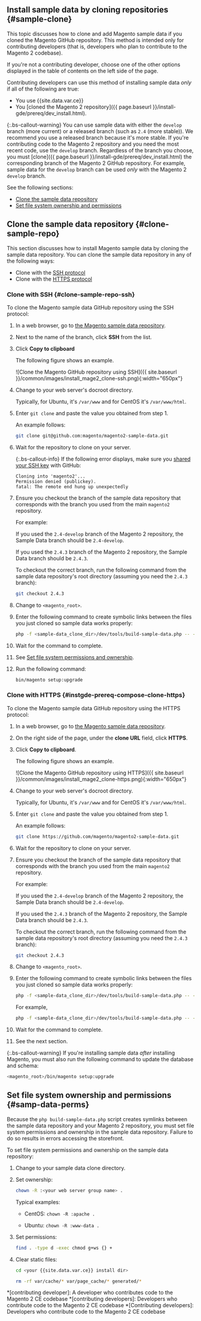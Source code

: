 
## Install sample data by cloning repositories   {#sample-clone}

This topic discusses how to clone and add Magento sample data if you cloned the Magento GitHub repository. This method is intended only for contributing developers (that is, developers who plan to contribute to the Magento 2 codebase).

If you're not a contributing developer, choose one of the other options displayed in the table of contents on the left side of the page.

Contributing developers can use this method of installing sample data *only* if all of the following are true:

*  You use {{site.data.var.ce}}
*  You [cloned the Magento 2 repository]({{ page.baseurl }}/install-gde/prereq/dev_install.html).

{:.bs-callout-warning}
You can use sample data with either the `develop` branch (more current) or a released branch (such as `2.4` (more stable)). We recommend you use a released branch because it's more stable. If you're contributing code to the Magento 2 repository and you need the most recent code, use the `develop` branch. Regardless of the branch you choose, you must [clone]({{ page.baseurl }}/install-gde/prereq/dev_install.html) the corresponding branch of the Magento 2 GitHub repository. For example, sample data for the `develop` branch can be used *only* with the Magento 2 `develop` branch.

See the following sections:

*  [Clone the sample data repository](#clone-sample-repo)
*  [Set file system ownership and permissions](#samp-data-perms)

## Clone the sample data repository {#clone-sample-repo}

This section discusses how to install Magento sample data by cloning the sample data repository. You can clone the sample data repository in any of the following ways:

*  Clone with the [SSH protocol](#clone-sample-repo-ssh)
*  Clone with the [HTTPS protocol](#instgde-prereq-compose-clone-https)

### Clone with SSH {#clone-sample-repo-ssh}

To clone the Magento sample data GitHub repository using the SSH protocol:

1. In a web browser, go to [the Magento sample data repository](https://github.com/magento/magento2-sample-data).
1. Next to the name of the branch, click **SSH** from the list.
1. Click **Copy to clipboard**

   The following figure shows an example.

   ![Clone the Magento GitHub repository using SSH]({{ site.baseurl }}/common/images/install_mage2_clone-ssh.png){:width="650px"}

1. Change to your web server's docroot directory.

   Typically, for Ubuntu, it's `/var/www` and for CentOS it's `/var/www/html`.

1. Enter `git clone` and paste the value you obtained from step 1.

   An example follows:

   ```bash
   git clone git@github.com:magento/magento2-sample-data.git
   ```

1. Wait for the repository to clone on your server.

   {:.bs-callout-info}
   If the following error displays, make sure you [shared your SSH key](https://help.github.com/articles/generating-ssh-keys/) with GitHub:<br>

   ```terminal
   Cloning into 'magento2'...
   Permission denied (publickey).
   fatal: The remote end hung up unexpectedly
   ```

1. Ensure you checkout the branch of the sample data repository that corresponds with the branch you used from the main `magento2` repository.

   For example:

   If you used the `2.4-develop` branch of the Magento 2 repository, the Sample Data branch should be `2.4-develop`.

   If you used the `2.4.3` branch of the Magento 2 repository, the Sample Data branch should be `2.4.3`.

   To checkout the correct branch, run the following command from the sample data repository's root directory (assuming you need the `2.4.3` branch):

   ```bash
   git checkout 2.4.3
   ```

1. Change to `<magento_root>`.
1. Enter the following command to create symbolic links between the files you just cloned so sample data works properly:

   ```bash
   php -f <sample-data_clone_dir>/dev/tools/build-sample-data.php -- --ce-source="<path_to_your_magento_instance>"
   ```

1. Wait for the command to complete.

1. See [Set file system permissions and ownership](#samp-data-perms).

1. Run the following command:

   ```bash
   bin/magento setup:upgrade
   ```

### Clone with HTTPS {#instgde-prereq-compose-clone-https}

To clone the Magento sample data GitHub repository using the HTTPS protocol:

1. In a web browser, go to [the Magento sample data repository](https://github.com/magento/magento2-sample-data).
1. On the right side of the page, under the **clone URL** field, click **HTTPS**.
1. Click **Copy to clipboard**.

   The following figure shows an example.

   ![Clone the Magento GitHub repository using HTTPS]({{ site.baseurl }}/common/images/install_mage2_clone-https.png){:width="650px"}

1. Change to your web server's docroot directory.

   Typically, for Ubuntu, it's `/var/www` and for CentOS it's `/var/www/html`.

1. Enter `git clone` and paste the value you obtained from step 1.

   An example follows:

   ```bash
   git clone https://github.com/magento/magento2-sample-data.git
   ```

1. Wait for the repository to clone on your server.
1. Ensure you checkout the branch of the sample data repository that corresponds with the branch you used from the main `magento2` repository.

   For example:

   If you used the `2.4-develop` branch of the Magento 2 repository, the Sample Data branch should be `2.4-develop`.

   If you used the `2.4.3` branch of the Magento 2 repository, the Sample Data branch should be `2.4.3`.

   To checkout the correct branch, run the following command from the sample data repository's root directory (assuming you need the `2.4.3` branch):

   ```bash
   git checkout 2.4.3
   ```

1. Change to `<magento_root>`.
1. Enter the following command to create symbolic links between the files you just cloned so sample data works properly:

   ```bash
   php -f <sample-data_clone_dir>/dev/tools/build-sample-data.php -- --ce-source="<path_to_your_magento_instance>"
   ```

   For example,

   ```bash
   php -f <sample-data_clone_dir>/dev/tools/build-sample-data.php -- --ce-source="/var/www/magento2"
   ```

1. Wait for the command to complete.
1. See the next section.

{:.bs-callout-warning}
If you're installing sample data _after_ installing Magento, you must also run the following command to update the database and schema:

```bash
<magento_root>/bin/magento setup:upgrade
```

## Set file system ownership and permissions {#samp-data-perms}

Because the `php build-sample-data.php` script creates symlinks between the sample data repository and your Magento 2 repository, you must set file system permissions and ownership in the sample data repository. Failure to do so results in errors accessing the storefront.

To set file system permissions and ownership on the sample data repository:

1. Change to your sample data clone directory.
1. Set ownership:

   ```bash
   chown -R :<your web server group name> .
   ```

   Typical examples:

   *  CentOS: `chown -R :apache .`

   *  Ubuntu: `chown -R :www-data .`

1. Set permissions:

   ```bash
   find . -type d -exec chmod g+ws {} +
   ```

1. Clear static files:

   ```bash
   cd <your {{site.data.var.ce}} install dir>
   ```

   ```bash
   rm -rf var/cache/* var/page_cache/* generated/*
   ```

<!-- ABBREVIATIONS -->

*[contributing developer]: A developer who contributes code to the Magento 2 CE codebase
*[contributing developers]: Developers who contribute code to the Magento 2 CE codebase
*[Contributing developers]: Developers who contribute code to the Magento 2 CE codebase
